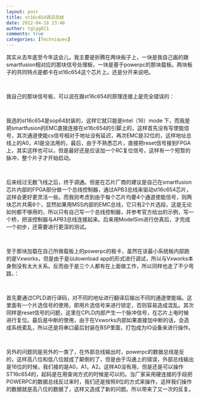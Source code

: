 ```yaml
---
layout: post
title: st16c654调试总结
date: 2012-04-18 23:48
author: tglgg821
comments: true
categories: [Techniques]
---
```

其实从去年底至今年这会儿，我主要是折腾在两块板子上，一块是我自己画的跟smartfusion相对应的那块信号处理板，一块是基于powerpc的那块载板。两块板子的共同特点是都卡在st16c654这个芯片上。还是分开来说吧。

&nbsp;

我自己的那块信号板，可以说在跟st16c654的原理连接上是完全错误的：

&nbsp;

我选的st16c654是sop64封装的，这样它就只能是intel（16）mode 下，而我是把smartfusion的EMC直接连接在st16c654的引脚上的，这样首先没有写使能信号，其次通道使能cs信号相对于地址没有延迟，再次EMC是32位的，这样地址总线上的A0，A1是没法用的，最后，由于不熟悉芯片，直接把reset信号接到FPGA上，其实这样也可以，但是最好还是应该加一个RC复位信号，这样有一个短暂的脉冲，整个片子才开始启动。

&nbsp;

后来经过无数飞线之后，终于调通。但是在芯片厂商的建议是自己在smartfusion芯片内部的FPGA部分做一个总线控制器，通过APB3总线来驱动st16c654芯片，这样会更好更灵活一些。而我则考虑到由于每个芯片均要4个通道使能信号，则两块芯片共需8个，显然如果用MSS内部的EMC总线，它只有2个片选段，这是无论如何都不够用的，所以只有自己写一个总线控制器，并参考官方给出的示例，写一个桥，把该控制器与APB3总线连接起来。后来用ModelSim进行仿真后，才完成一个初步，还需要进行更深的测试。

&nbsp;

至于那块加载在自己所做载板上的powerpc的板卡，虽然在该最小系统板内部跑的是Vxworks，但是由于是以download app的形式进行调试，所以与Vxworks本身倒没有太大关系。反而由于是三个人都有在上面做工作，所以同样也走了不少弯路，：

&nbsp;

首先要通过CPLD进行译码，对不同的地址进行翻译后输出不同的通道使能端。这里面有一个片选信号的使用，即用片选信号来进行锁定，否则容易造成混乱。其次同样是reset信号的问题，这里在CPLD内部产生一个脉冲信号，在芯片上电时候进行复位。最后是中断的使用，由于在Vxworks内部如果直接加中断的话，会造成系统紊乱，所以还是将串口最后封装在BSP里面，打包成为IO设备来进行操作。

&nbsp;

另外的问题则是另外的一类了，在外部总线输出时，powerpc的数据总线是反的，这样高八位和低八位就成了颠倒的了，但是由于沟通上的错误，外部总线输出是16位的时候，我们接的是A0，A1，A2。这样A0没有用，但是还是可以操作ST16c654的，起码是在用查询方式的时候是可以的。当厂家采用硬连接的手段把POWERPC的数据总线反过来时，我们还是按照8位的方式来操作，这样我们操作的数据就是高八位的数据了，这样又造成了新的问题。所以带来了又一次的反复。
